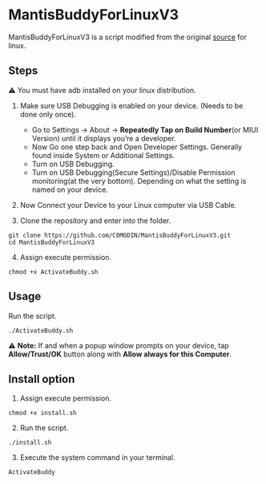 # MantisBuddyForLinuxV3

MantisBuddyForLinuxV3 is a script modified from the original [source](https://mantispro.app/buddy/) for linux.

## Steps

⚠️ You must have adb installed on your linux distribution.

1. Make sure USB Debugging is enabled on your device. (Needs to be done only once).
   * Go to Settings -> About -> **Repeatedly Tap on Build Number**(or MIUI Version) until it displays you’re a developer.
   * Now Go one step back and Open Developer Settings. Generally found inside System or Additional Settings.
   * Turn on USB Debugging.
   * Turn on USB Debugging(Secure Settings)/Disable Permission monitoring(at the very bottom). Depending on what the setting is named on your device.

2. Now Connect your Device to your Linux computer via USB Cable.
3. Clone the repository and enter into the folder.
```
git clone https://github.com/C0MODIN/MantisBuddyForLinuxV3.git
cd MantisBuddyForLinuxV3
```
4. Assign execute permission.
```
chmod +x ActivateBuddy.sh
```

## Usage

Run the script.
```
./ActivateBuddy.sh
```

⚠️ **Note:** If and when a popup window prompts on your device, tap **Allow/Trust/OK** button along with **Allow always for this Computer**.

## Install option

1. Assign execute permission.
```
chmod +x install.sh
```
2. Run the script.
```
./install.sh
```
3. Execute the system command in your terminal.
```bash
ActivateBuddy
```

